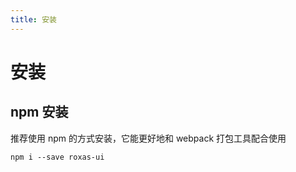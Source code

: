 ```yaml
---
title: 安装
---
```


# 安装

## npm 安装

推荐使用 npm 的方式安装，它能更好地和 webpack 打包工具配合使用

```
npm i --save roxas-ui
```
